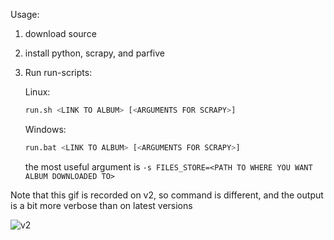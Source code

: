 Usage:

1. download source
2. install python, scrapy, and parfive
3. Run run-scripts:
   
    Linux:
    ```sh
    run.sh <LINK TO ALBUM> [<ARGUMENTS FOR SCRAPY>]
    ```
    
    Windows:
    ```sh
    run.bat <LINK TO ALBUM> [<ARGUMENTS FOR SCRAPY>]
    ```

    the most useful argument is `-s FILES_STORE=<PATH TO WHERE YOU WANT ALBUM DOWNLOADED TO>`

Note that this gif is recorded on v2, so command is different, and the output is a bit more verbose than on latest versions

![v2](https://github.com/dazzlemon/khinsider-downloader/assets/30831873/dc1b2fad-6a78-425c-ab88-519ccf7d5b33)
